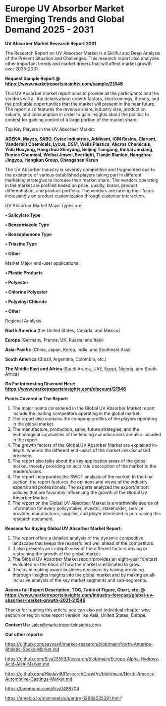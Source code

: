 # Europe UV Absorber Market Emerging Trends and Global Demand 2025 - 2031

<strong>UV Absorber Market Research Report 2031</strong>

The Research Report on UV Absorber Market is a Skillful and Deep Analysis of the Present Situation and Challenges. This research report also analyzes other important trends and market drivers that will affect market growth over 2025-2031.

<strong>Request Sample Report @ <a href=https://www.marketreportsinsights.com/sample/21546>https://www.marketreportsinsights.com/sample/21546</a></strong>

This UV Absorber market report aims to provide all the participants and the vendors will all the details about growth factors, shortcomings, threats, and the profitable opportunities that the market will present in the near future. The report also features the revenue share, industry size, production volume, and consumption in order to gain insights about the politics to contest for gaining control of a large portion of the market share.

Top Key Players in the UV Absorber Market:

<strong>ADEKA, Mayzo, SABO, Cytec Industries, Addivant, IGM Resins, Clariant, Vanderbilt Chemicals, Lycus, DSM, Wells Plastics, Akcros Chemicals, Yidu Huayang, Hangzhou Shinyang, Beijing Tiangang, Binhai Jinxiang, Runtec Chemical, Weihai Jinwei, Everlight, Tianjin Rianlon, Hangzhou Jingyou, Hongkun Group, Changshan Kerun</strong>

The UV Absorber Industry is severely competitive and fragmented due to the existence of various established players taking part in different marketing strategies to increase their market share. The vendors operating in the market are profiled based on price, quality, brand, product differentiation, and product portfolio. The vendors are turning their focus increasingly on product customization through customer interaction.

UV Absorber Market Major Types are:

<strong>• Salicylate Type

• Benzotriazole Type

• Benzophenone Type

• Triazine Type

• Other</strong>

Market Major end-user applications :

<strong>• Plastic Products

• Polyester

• Chlorine Polyester

• Polyvinyl Chloride

• Other</strong>

Regional Analysis

</u><strong><b>North America</b></strong> (the United States, Canada, and Mexico)

<strong><b>Europe </b></strong>(Germany, France, UK, Russia, and Italy)

<strong><b>Asia-Pacific</b></strong> (China, Japan, Korea, India, and Southeast Asia)

<strong><b>South America</b></strong> (Brazil, Argentina, Colombia, etc.)

<strong><b>The Middle East and Africa</b></strong> (Saudi Arabia, UAE, Egypt, Nigeria, and South Africa)

<strong>Go For Interesting Discount Here: <a href=https://www.marketreportsinsights.com/discount/21546>https://www.marketreportsinsights.com/discount/21546</a></strong>

<strong>Points Covered in The Report:</strong>
<ol>
  <li>The major points considered in the Global UV Absorber Market report include the leading competitors operating in the global market.</li>
  <li>The report also contains the company profiles of the players operating in the global market.</li>
  <li>The manufacture, production, sales, future strategies, and the technological capabilities of the leading manufacturers are also included in the report.</li>
  <li>The growth factors of the Global UV Absorber Market are explained in-depth, wherein the different end-users of the market are discussed precisely.</li>
  <li>The report also talks about the key application areas of the global market, thereby providing an accurate description of the market to the readers/users.</li>
  <li>The report incorporates the SWOT analysis of the market. In the final section, the report features the opinions and views of the industry experts and professionals. The experts analyzed the export/import policies that are favorably influencing the growth of the Global UV Absorber Market.</li>
  <li>The report on the Global UV Absorber Market is a worthwhile source of information for every policymaker, investor, stakeholder, service provider, manufacturer, supplier, and player interested in purchasing this research document.</li>
</ol>
<strong>Reasons for Buying Global UV Absorber Market Report:</strong>

<ol>
  <li>The report offers a detailed analysis of the dynamic competitive landscape that keeps the reader/client well ahead of the competitors.</li>
  <li>It also presents an in-depth view of the different factors driving or restraining the growth of the global market.</li>
  <li>The Global UV Absorber Market report provides an eight-year forecast evaluated on the basis of how the market is estimated to grow.</li>
  <li>It helps in making aware business decisions by having providing thorough insights insights into the global market and by making an all-inclusive analysis of the key market segments and sub-segments.</li>
</ol>
<strong>Access full Report Description, TOC, Table of Figure, Chart, etc. @ <a href=https://www.marketreportsinsights.com/industry-forecast/global-uv-absorber-market-growth-2021-21546>https://www.marketreportsinsights.com/industry-forecast/global-uv-absorber-market-growth-2021-21546</a></strong>


Thanks for reading this article; you can also get individual chapter wise section or region wise report version like Asia, United States, Europe.

<strong>Contact Us:</strong>
sales@marketreportsinsights.com

<strong>Our other reports:</strong>

<a href=https://github.com/sayysaif/market-research/blob/main/North-America-Athletic-Socks-Market.md>https://github.com/sayysaif/market-research/blob/main/North-America-Athletic-Socks-Market.md</a>

<a href=https://github.com/Siya23553/Research/blob/main/Europe-Alpha-Hydroxy-Acid-AHA-Market.md>https://github.com/Siya23553/Research/blob/main/Europe-Alpha-Hydroxy-Acid-AHA-Market.md</a>

<a href=https://github.com/Hindavi8/ResearchGrowths/blob/main/North-America-Automotive-Castings-Market.md>https://github.com/Hindavi8/ResearchGrowths/blob/main/North-America-Automotive-Castings-Market.md</a>

<a href=https://tanomuno.com/illust/488704>https://tanomuno.com/illust/488704</a>

<a href=https://ameblo.jp/manmeetsigh/entry-12888035391.html>https://ameblo.jp/manmeetsigh/entry-12888035391.html</a>"
